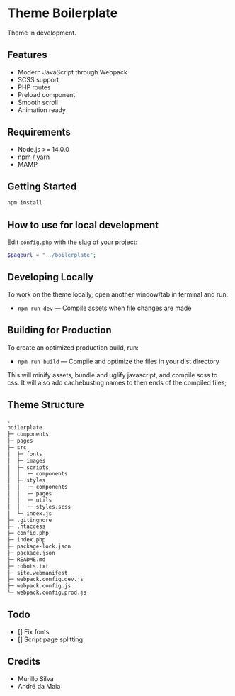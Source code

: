 # Theme Boilerplate

Theme in development.

## Features

- Modern JavaScript through Webpack
- SCSS support
- PHP routes
- Preload component
- Smooth scroll
- Animation ready

## Requirements

- Node.js >= 14.0.0
- npm / yarn
- MAMP

## Getting Started

```bash
npm install
```

## How to use for local development

Edit `config.php` with the slug of your project:

```php
$pageurl = "../boilerplate";
```

## Developing Locally

To work on the theme locally, open another window/tab in terminal and run:

- `npm run dev` — Compile assets when file changes are made


## Building for Production

To create an optimized production build, run:

- `npm run build` — Compile and optimize the files in your dist directory

This will minify assets, bundle and uglify javascript, and compile scss to css.
It will also add cachebusting names to then ends of the compiled files;

## Theme Structure

```bash
.
boilerplate
├─ components
├─ pages
├─ src
│  ├─ fonts
│  ├─ images
│  ├─ scripts
│  │  ├─ components
│  ├─ styles
│  │  ├─ components
│  │  ├─ pages
│  │  ├─ utils
│  │  └─ styles.scss
│  └─ index.js
├─ .gitingnore
├─ .htaccess
├─ config.php
├─ index.php
├─ package-lock.json
├─ package.json
├─ README.md
├─ robots.txt
├─ site.webmanifest
├─ webpack.config.dev.js
├─ webpack.config.js
└─ webpack.config.prod.js
```

## Todo

- [] Fix fonts
- [] Script page splitting

## Credits

- Murillo Silva
- André da Maia

